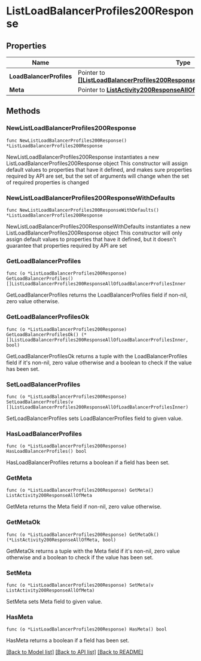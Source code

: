 # ListLoadBalancerProfiles200Response

## Properties

Name | Type | Description | Notes
------------ | ------------- | ------------- | -------------
**LoadBalancerProfiles** | Pointer to [**[]ListLoadBalancerProfiles200ResponseAllOfLoadBalancerProfilesInner**](ListLoadBalancerProfiles200ResponseAllOfLoadBalancerProfilesInner.md) |  | [optional] 
**Meta** | Pointer to [**ListActivity200ResponseAllOfMeta**](ListActivity200ResponseAllOfMeta.md) |  | [optional] 

## Methods

### NewListLoadBalancerProfiles200Response

`func NewListLoadBalancerProfiles200Response() *ListLoadBalancerProfiles200Response`

NewListLoadBalancerProfiles200Response instantiates a new ListLoadBalancerProfiles200Response object
This constructor will assign default values to properties that have it defined,
and makes sure properties required by API are set, but the set of arguments
will change when the set of required properties is changed

### NewListLoadBalancerProfiles200ResponseWithDefaults

`func NewListLoadBalancerProfiles200ResponseWithDefaults() *ListLoadBalancerProfiles200Response`

NewListLoadBalancerProfiles200ResponseWithDefaults instantiates a new ListLoadBalancerProfiles200Response object
This constructor will only assign default values to properties that have it defined,
but it doesn't guarantee that properties required by API are set

### GetLoadBalancerProfiles

`func (o *ListLoadBalancerProfiles200Response) GetLoadBalancerProfiles() []ListLoadBalancerProfiles200ResponseAllOfLoadBalancerProfilesInner`

GetLoadBalancerProfiles returns the LoadBalancerProfiles field if non-nil, zero value otherwise.

### GetLoadBalancerProfilesOk

`func (o *ListLoadBalancerProfiles200Response) GetLoadBalancerProfilesOk() (*[]ListLoadBalancerProfiles200ResponseAllOfLoadBalancerProfilesInner, bool)`

GetLoadBalancerProfilesOk returns a tuple with the LoadBalancerProfiles field if it's non-nil, zero value otherwise
and a boolean to check if the value has been set.

### SetLoadBalancerProfiles

`func (o *ListLoadBalancerProfiles200Response) SetLoadBalancerProfiles(v []ListLoadBalancerProfiles200ResponseAllOfLoadBalancerProfilesInner)`

SetLoadBalancerProfiles sets LoadBalancerProfiles field to given value.

### HasLoadBalancerProfiles

`func (o *ListLoadBalancerProfiles200Response) HasLoadBalancerProfiles() bool`

HasLoadBalancerProfiles returns a boolean if a field has been set.

### GetMeta

`func (o *ListLoadBalancerProfiles200Response) GetMeta() ListActivity200ResponseAllOfMeta`

GetMeta returns the Meta field if non-nil, zero value otherwise.

### GetMetaOk

`func (o *ListLoadBalancerProfiles200Response) GetMetaOk() (*ListActivity200ResponseAllOfMeta, bool)`

GetMetaOk returns a tuple with the Meta field if it's non-nil, zero value otherwise
and a boolean to check if the value has been set.

### SetMeta

`func (o *ListLoadBalancerProfiles200Response) SetMeta(v ListActivity200ResponseAllOfMeta)`

SetMeta sets Meta field to given value.

### HasMeta

`func (o *ListLoadBalancerProfiles200Response) HasMeta() bool`

HasMeta returns a boolean if a field has been set.


[[Back to Model list]](../README.md#documentation-for-models) [[Back to API list]](../README.md#documentation-for-api-endpoints) [[Back to README]](../README.md)


